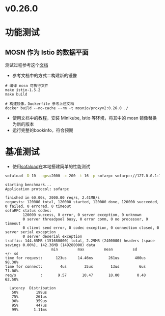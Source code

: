 # v0.26.0

# 功能测试

## MOSN 作为 Istio 的数据平面

测试过程参考这个[文档](https://mosn.io/docs/quick-start/istio/)

+ 参考文档中的方式二构建新的镜像

```
# 编译 mosn 可执行文件
make istio-1.5.2
make build

# 构建镜像，Dockerfile 参考上述文档
docker build --no-cache --rm -t mosnio/proxyv2:0.26.0 ./
```

+ 使用文档中的教程，安装 Minikube, Istio 等环境，将其中的 mosn 镜像替换为新的版本
+ 运行完整的bookinfo，符合预期 

# 基准测试

+ 使用[sofaload](https://github.com/antJack/sofaload)在本地搭建简单的性能测试

```Bash
sofaload -D 10 --qps=2000 -c 200 -t 16 -p sofarpc sofarpc://127.0.0.1:12200
```

```
starting benchmark...
Application protocol: sofarpc

finished in 60.00s, 2000.00 req/s, 2.41MB/s
requests: 120000 total, 120000 started, 120000 done, 120000 succeeded, 0 failed, 0 errored, 0 timeout
sofaRPC status codes:
        120000 success, 0 error, 0 server exception, 0 unknown
        0 server threadpool busy, 0 error comm, 0 no processor, 0 timeout
        0 client send error, 0 codec exception, 0 connection closed, 0 server serial exception
        0 server deserial exception
traffic: 144.65MB (151680000) total, 2.29MB (2400000) headers (space savings 0.00%), 142.36MB (149280000) data
                     min         max         mean         sd        +/- sd
time for request:      123us     14.46ms       261us       400us    98.38%
time for connect:        4us        35us        13us         6us    71.00%
req/s           :       9.57       10.47       10.00        0.40    62.50%

  Latency  Distribution
   50%        199us
   75%        261us
   90%        359us
   95%        447us
   99%       1.11ms
```
